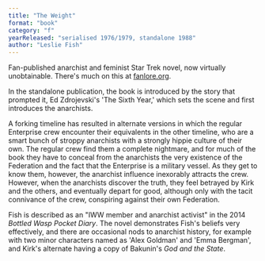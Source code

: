```yaml
---
title: "The Weight"
format: "book"
category: "f"
yearReleased: "serialised 1976/1979, standalone 1988"
author: "Leslie Fish"
---
```

Fan-published anarchist and feminist Star Trek novel,  now virtually unobtainable. There's much on this at <a href="https://fanlore.org/wiki/The_Weight_Collected">fanlore.org</a>. 

In the standalone publication, the book is introduced by the story that prompted it, Ed Zdrojevski's 'The Sixth Year,' which sets the scene and first introduces the anarchists.

A forking timeline has resulted in alternate versions in which the regular Enterprise crew encounter their equivalents in the other timeline, who are a smart bunch of stroppy anarchists with a strongly hippie culture of their own. The regular crew find them a complete nightmare, and for much of the book they have to conceal from the anarchists the very existence of the Federation and the fact that the Enterprise is a military vessel. As they get to know them, however, the anarchist influence inexorably attracts the crew. However, when the anarchists discover the truth, they feel betrayed by Kirk and the others, and eventually depart for good, although only with the tacit connivance of the crew, conspiring against their own Federation.

Fish is described as an "IWW member and anarchist activist" in the 2014 _Bottled Wasp Pocket Diary_. The novel demonstrates Fish's beliefs very effectively, and there are occasional nods to anarchist history, for example with two minor characters named as 'Alex Goldman' and 'Emma Bergman', and Kirk's alternate having a copy of Bakunin's _God and the State_.


 
